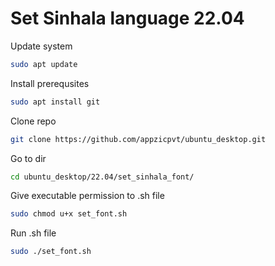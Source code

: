 # Set Sinhala language 22.04

Update system
```bash
sudo apt update
```

Install prerequsites
```bash
sudo apt install git
```

Clone repo
```bash
git clone https://github.com/appzicpvt/ubuntu_desktop.git
```

Go to dir
```bash
cd ubuntu_desktop/22.04/set_sinhala_font/
```

Give executable permission to .sh file
```bash
sudo chmod u+x set_font.sh 
```

Run .sh file
```bash
sudo ./set_font.sh
```

